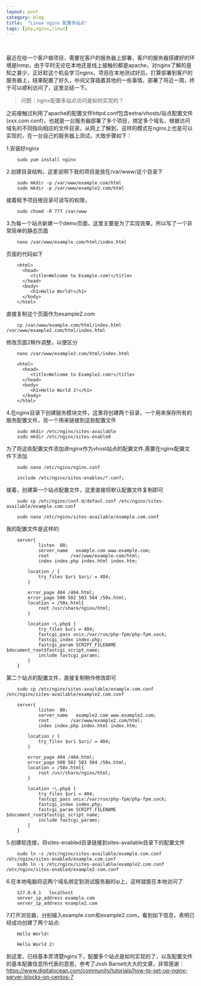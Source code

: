 ```yaml
---
layout: post
category: blog
title:  "Linux nginx 配置多站点"
tags: [php,nginx,linux]
---
```

<br>

最近在给一个客户做项目，需要在客户的服务器上部署，客户的服务器搭建好的环境是lnmp，由于平时无论在本地还是线上接触的都是apache，对nginx了解的是知之甚少，正好趁这个机会学习nginx。项目在本地测试好后，打算部署到客户的服务器上，结果配置了好久，中间又穿插着其他的一些事情，部署了将近一周，终于可以顺利访问了，这里总结一下。<br>
<!-- more -->
>问题：nginx配置多站点访问是如何实现的？<br>

之前接触过利用了apache的配置文件httpd.conf包含extra/vhosts/站点配置文件(xxx.com.conf)，也就是一台服务器部署了多个项目，绑定多个域名，根据访问域名的不同指向相应的文件目录。从网上了解到，这样的模式在nginx上也是可以实现的，在一台自己的服务器上测试，大致步骤如下：<br>

1.安装好nginx<br>

        sudo yum install nginx

2.创建目录结构，这里说明下我的项目是放在/var/www/这个目录下<br>

        sudo mkdir -p /var/www/example.com/html
        sudo mkdir -p /var/www/example2.com/html

接着赋予项目根目录可读写的权限，
		
        sudo chomd -R 777 /var/www

3.为每一个站点新建一个demo页面，这里主要是为了实现效果，所以写了一个非常简单的静态页面

        nano /var/www/example.com/html/index.html

页面的代码如下

        <html>
          <head>
             <title>Welcome to Example.com!</title>
          </head>
          <body>
             <h1>Hello World!</h1>
          </body>
        </html>

直接复制这个页面作为example2.com

        cp /var/www/example.com/html/index.html /var/www/example2.com/html/index.html

修改页面2稍作调整，以便区分

        nano /var/www/example2.com/html/index.html

        <html>
          <head>
             <title>Welcome to Example2.com!</title>
          </head>
          <body>
             <h1>Hello World 2!</h1>
          </body>
        </html>

4.在nginx目录下创建服务模块文件，这里将创建两个目录，一个用来保存所有的服务配置文件，另一个用来链接到这些配置文件

        sudo mkdir /etc/nginx/sites-available
        sudo mkdir /etc/nginx/sites-enabled

为了将这些配置文件添加进nginx作为vhost站点的配置文件,需要在nginx配置文件下添加

        sudo nano /etc/nginx/nginx.conf

        include /etc/nginx/sites-enables/*.conf;

接着，创建第一个站点配置文件，这里直接将默认配置文件复制即可

        sudo cp /etc/nginx/conf.d/defaul.conf /etc/nginx/sites-available/example.com.conf

        sudo nano /etc/nginx/sites-available/example.com.conf

我的配置文件是这样的:
    
        server{
                listen	80;
                server_name   example.com www.example.com;
                root        /var/www/example.com/html;
                index index.php index.html index.htm;

            location / {
                try_files $uri $uri/ = 404;
            }

            error_page 404 /404.html;
            error_page 500 502 503 504 /50x.html;
            location = /50x.html{
                root /usr/share/nginx/html;
            }

            location ~\.php$ {
                try_files $uri = 404;
                fastcgi_pass unix:/var/run/php-fpm/php-fpm.sock;
                fastcgi_index index.php;
                fastcgi_param SCRIPT_FILENAME $document_root$fastcgi_script_name;
                include fastcgi_params;
            }
        }

第二个站点的配置文件，直接复制稍作修改即可

        sudo cp /etc/nginx/sites-available/example.com.conf /etc/nginx/sites-available/example2.com.conf

        server{
                listen	80;
                server_name   example2.com www.example2.com;
                root        /var/www/example2.com/html;
                index index.php index.html index.htm;

            location / {
                try_files $uri $uri/ = 404;
            }

            error_page 404 /404.html;
            error_page 500 502 503 504 /50x.html;
            location = /50x.html{
                root /usr/share/nginx/html;
            }

            location ~\.php$ {
                try_files $uri = 404;
                fastcgi_pass unix:/var/run/php-fpm/php-fpm.sock;
                fastcgi_index index.php;
                fastcgi_param SCRIPT_FILENAME $document_root$fastcgi_script_name;
                include fastcgi_params;
            }
        }

5.创建软连接，将sites-enabled目录链接到sites-available目录下的配置文件

        sudo ln -s /etc/nginx/sites-available/example.com.conf /etc/nginx/sites-enabled/example.com.conf
        sudo ln -s /etc/nginx/sites-available/example2.com.conf /etc/nginx/sites-enabled/example2.com.conf

6.在本地电脑将这两个域名绑定到测试服务器的ip上，这样就能在本地访问了

        127.0.0.1   localhost
        server_ip_address example.com
        server_ip_address example2.com

7.打开浏览器，分别输入example.com和example2.com，看到如下信息，表明已经成功创建了两个站点:

        Hello World!

        Hello World 2!

到这里，已经基本弄清楚nginx下，配置多个站点是如何实现的了，以及配置文件的基本配置信息所代表的意思，参考了Josh Barnett大大的文章，非常感谢：<br>
<https://www.digitalocean.com/community/tutorials/how-to-set-up-nginx-server-blocks-on-centos-7>
